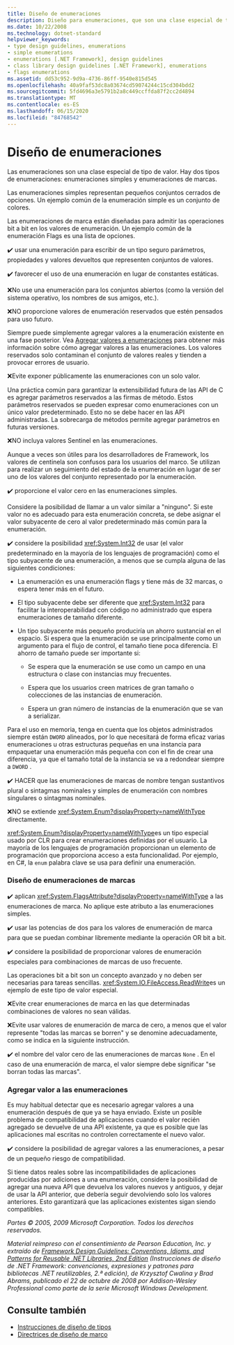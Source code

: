 ```yaml
---
title: Diseño de enumeraciones
description: Diseño para enumeraciones, que son una clase especial de tipo de valor. Las enumeraciones simples contienen conjuntos pequeños y cerrados de opciones. Las enumeraciones de marcas admiten operaciones bit a bit en valores de enumeración.
ms.date: 10/22/2008
ms.technology: dotnet-standard
helpviewer_keywords:
- type design guidelines, enumerations
- simple enumerations
- enumerations [.NET Framework], design guidelines
- class library design guidelines [.NET Framework], enumerations
- flags enumerations
ms.assetid: dd53c952-9d9a-4736-86ff-9540e815d545
ms.openlocfilehash: 40a9faf53dc8a03674cd59074244c15cd304bdd2
ms.sourcegitcommit: 5fd4696a3e5791b2a8c449ccffda87f2cc2d4894
ms.translationtype: MT
ms.contentlocale: es-ES
ms.lasthandoff: 06/15/2020
ms.locfileid: "84768542"
---
```

# <a name="enum-design"></a>Diseño de enumeraciones

Las enumeraciones son una clase especial de tipo de valor. Hay dos tipos de enumeraciones: enumeraciones simples y enumeraciones de marcas.

Las enumeraciones simples representan pequeños conjuntos cerrados de opciones. Un ejemplo común de la enumeración simple es un conjunto de colores.

Las enumeraciones de marca están diseñadas para admitir las operaciones bit a bit en los valores de enumeración. Un ejemplo común de la enumeración Flags es una lista de opciones.

✔️ usar una enumeración para escribir de un tipo seguro parámetros, propiedades y valores devueltos que representen conjuntos de valores.

✔️ favorecer el uso de una enumeración en lugar de constantes estáticas.

❌No use una enumeración para los conjuntos abiertos (como la versión del sistema operativo, los nombres de sus amigos, etc.).

❌NO proporcione valores de enumeración reservados que estén pensados para uso futuro.

Siempre puede simplemente agregar valores a la enumeración existente en una fase posterior. Vea [Agregar valores a enumeraciones](#add_value) para obtener más información sobre cómo agregar valores a las enumeraciones. Los valores reservados solo contaminan el conjunto de valores reales y tienden a provocar errores de usuario.

❌Evite exponer públicamente las enumeraciones con un solo valor.

Una práctica común para garantizar la extensibilidad futura de las API de C es agregar parámetros reservados a las firmas de método. Estos parámetros reservados se pueden expresar como enumeraciones con un único valor predeterminado. Esto no se debe hacer en las API administradas. La sobrecarga de métodos permite agregar parámetros en futuras versiones.

❌NO incluya valores Sentinel en las enumeraciones.

Aunque a veces son útiles para los desarrolladores de Framework, los valores de centinela son confusos para los usuarios del marco. Se utilizan para realizar un seguimiento del estado de la enumeración en lugar de ser uno de los valores del conjunto representado por la enumeración.

✔️ proporcione el valor cero en las enumeraciones simples.

Considere la posibilidad de llamar a un valor similar a "ninguno". Si este valor no es adecuado para esta enumeración concreta, se debe asignar el valor subyacente de cero al valor predeterminado más común para la enumeración.

✔️ considere la posibilidad <xref:System.Int32> de usar (el valor predeterminado en la mayoría de los lenguajes de programación) como el tipo subyacente de una enumeración, a menos que se cumpla alguna de las siguientes condiciones:

- La enumeración es una enumeración flags y tiene más de 32 marcas, o espera tener más en el futuro.

- El tipo subyacente debe ser diferente que <xref:System.Int32> para facilitar la interoperabilidad con código no administrado que espera enumeraciones de tamaño diferente.

- Un tipo subyacente más pequeño produciría un ahorro sustancial en el espacio. Si espera que la enumeración se use principalmente como un argumento para el flujo de control, el tamaño tiene poca diferencia. El ahorro de tamaño puede ser importante si:

  - Se espera que la enumeración se use como un campo en una estructura o clase con instancias muy frecuentes.

  - Espera que los usuarios creen matrices de gran tamaño o colecciones de las instancias de enumeración.

  - Espera un gran número de instancias de la enumeración que se van a serializar.

Para el uso en memoria, tenga en cuenta que los objetos administrados siempre están `DWORD` alineados, por lo que necesitará de forma eficaz varias enumeraciones u otras estructuras pequeñas en una instancia para empaquetar una enumeración más pequeña con con el fin de crear una diferencia, ya que el tamaño total de la instancia se va a redondear siempre a `DWORD` .

✔️ HACER que las enumeraciones de marcas de nombre tengan sustantivos plural o sintagmas nominales y simples de enumeración con nombres singulares o sintagmas nominales.

❌NO se extiende <xref:System.Enum?displayProperty=nameWithType> directamente.

<xref:System.Enum?displayProperty=nameWithType>es un tipo especial usado por CLR para crear enumeraciones definidas por el usuario. La mayoría de los lenguajes de programación proporcionan un elemento de programación que proporciona acceso a esta funcionalidad. Por ejemplo, en C#, la `enum` palabra clave se usa para definir una enumeración.

<a name="design"></a>

### <a name="designing-flag-enums"></a>Diseño de enumeraciones de marcas

✔️ aplican <xref:System.FlagsAttribute?displayProperty=nameWithType> a las enumeraciones de marca. No aplique este atributo a las enumeraciones simples.

✔️ usar las potencias de dos para los valores de enumeración de marca para que se puedan combinar libremente mediante la operación OR bit a bit.

✔️ considere la posibilidad de proporcionar valores de enumeración especiales para combinaciones de marcas de uso frecuente.

Las operaciones bit a bit son un concepto avanzado y no deben ser necesarias para tareas sencillas. <xref:System.IO.FileAccess.ReadWrite>es un ejemplo de este tipo de valor especial.

❌Evite crear enumeraciones de marca en las que determinadas combinaciones de valores no sean válidas.

❌Evite usar valores de enumeración de marca de cero, a menos que el valor represente "todas las marcas se borren" y se denomine adecuadamente, como se indica en la siguiente instrucción.

✔️ el nombre del valor cero de las enumeraciones de marcas `None` . En el caso de una enumeración de marca, el valor siempre debe significar "se borran todas las marcas".

<a name="add_value"></a>

### <a name="adding-value-to-enums"></a>Agregar valor a las enumeraciones

Es muy habitual detectar que es necesario agregar valores a una enumeración después de que ya se haya enviado. Existe un posible problema de compatibilidad de aplicaciones cuando el valor recién agregado se devuelve de una API existente, ya que es posible que las aplicaciones mal escritas no controlen correctamente el nuevo valor.

✔️ considere la posibilidad de agregar valores a las enumeraciones, a pesar de un pequeño riesgo de compatibilidad.

Si tiene datos reales sobre las incompatibilidades de aplicaciones producidas por adiciones a una enumeración, considere la posibilidad de agregar una nueva API que devuelva los valores nuevos y antiguos, y dejar de usar la API anterior, que debería seguir devolviendo solo los valores anteriores. Esto garantizará que las aplicaciones existentes sigan siendo compatibles.

*Partes © 2005, 2009 Microsoft Corporation. Todos los derechos reservados.*

*Material reimpreso con el consentimiento de Pearson Education, Inc. y extraído de [Framework Design Guidelines: Conventions, Idioms, and Patterns for Reusable .NET Libraries, 2nd Edition](https://www.informit.com/store/framework-design-guidelines-conventions-idioms-and-9780321545619) (Instrucciones de diseño de .NET Framework: convenciones, expresiones y patrones para bibliotecas .NET reutilizables, 2.ª edición), de Krzysztof Cwalina y Brad Abrams, publicado el 22 de octubre de 2008 por Addison-Wesley Professional como parte de la serie Microsoft Windows Development.*

## <a name="see-also"></a>Consulte también

- [Instrucciones de diseño de tipos](type.md)
- [Directrices de diseño de marco](index.md)
